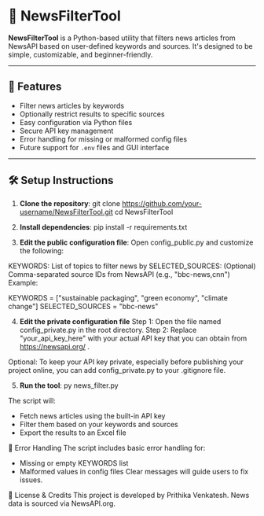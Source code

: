 # 📰 NewsFilterTool

**NewsFilterTool** is a Python-based utility that filters news articles from NewsAPI based on user-defined keywords and sources. It's designed to be simple, customizable, and beginner-friendly.

---

## 🚀 Features

- Filter news articles by keywords
- Optionally restrict results to specific sources
- Easy configuration via Python files
- Secure API key management
- Error handling for missing or malformed config files
- Future support for `.env` files and GUI interface

---

## 🛠️ Setup Instructions

1. **Clone the repository**:
   git clone https://github.com/your-username/NewsFilterTool.git
   cd NewsFilterTool

2. **Install dependencies**:
   pip install -r requirements.txt

3. **Edit the public configuration file**:
Open config_public.py and customize the following:

KEYWORDS: List of topics to filter news by
SELECTED_SOURCES: (Optional) Comma-separated source IDs from NewsAPI (e.g., "bbc-news,cnn")
Example:

KEYWORDS = ["sustainable packaging", "green economy", "climate change"]
SELECTED_SOURCES = "bbc-news"

4. **Edit the private configuration file**
Step 1: Open the file named config_private.py in the root directory.
Step 2: Replace "your_api_key_here" with your actual API key that you can obtain from https://newsapi.org/ .

Optional: To keep your API key private, especially before publishing your project online, you can add config_private.py to your .gitignore file.

5. **Run the tool**:
py news_filter.py

The script will:

- Fetch news articles using the built-in API key
- Filter them based on your keywords and sources
- Export the results to an Excel file


🧯 Error Handling
The script includes basic error handling for:
- Missing or empty KEYWORDS list
- Malformed values in config files
Clear messages will guide users to fix issues.

📜 License & Credits
This project is developed by Prithika Venkatesh.
News data is sourced via NewsAPI.org.